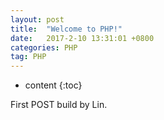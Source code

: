 ```yaml
---
layout: post
title:  "Welcome to PHP!"
date:   2017-2-10 13:31:01 +0800
categories: PHP
tag: PHP
---
```


* content
{:toc}


First POST build by Lin.

